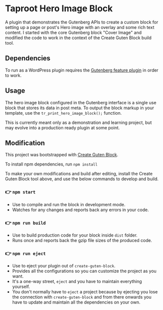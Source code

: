# Taproot Hero Image Block

A plugin that demonstrates the Gutenberg APIs to create a custom block for setting up a page or post's Hero image with an overlay and some rich text content. I started with the core Gutenberg block "Cover Image" and modified the code to work in the context of the Create Guten Block build tool.  

## Dependencies

To run as a WordPress plugin requires the [Gutenberg feature plugin](https://github.com/WordPress/gutenberg) in order to work. 

## Usage

The hero image block configured in the Gutenberg interface is a single use block that stores its data in post meta. To output the block markup in your template, use the `tr_print_hero_image_block();` function. 

This is currently meant only as a demonstration and learning project, but may evolve into a production ready plugin at some point. 

## Modification

This project was bootstrapped with [Create Guten Block](https://github.com/ahmadawais/create-guten-block).

To install npm dependencies, run `npm install`

To make your own modifications and build after editing, install the Create Guten Block tool above, and use the below commands to develop and build.

### 👉  `npm start`
- Use to compile and run the block in development mode.
- Watches for any changes and reports back any errors in your code.

### 👉  `npm run build`
- Use to build production code for your block inside `dist` folder.
- Runs once and reports back the gzip file sizes of the produced code.

### 👉  `npm run eject`
- Use to eject your plugin out of `create-guten-block`.
- Provides all the configurations so you can customize the project as you want.
- It's a one-way street, `eject` and you have to maintain everything yourself.
- You don't normally have to `eject` a project because by ejecting you lose the connection with `create-guten-block` and from there onwards you have to update and maintain all the dependencies on your own.
